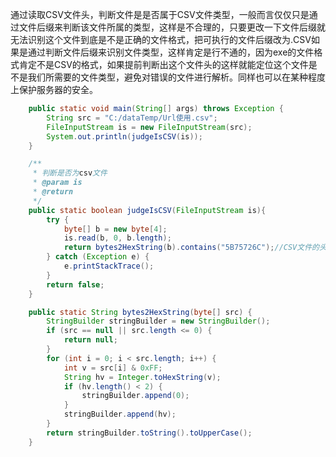  通过读取CSV文件头，判断文件是是否属于CSV文件类型，一般而言仅仅只是通过文件后缀来判断该文件所属的类型，这样是不合理的，只要更改一下文件后缀就无法识别这个文件到底是不是正确的文件格式，把可执行的文件后缀改为.CSV如果是通过判断文件后缀来识别文件类型，这样肯定是行不通的，因为exe的文件格式肯定不是CSV的格式，如果提前判断出这个文件头的这样就能定位这个文件是不是我们所需要的文件类型，避免对错误的文件进行解析。同样也可以在某种程度上保护服务器的安全。 



```java
    public static void main(String[] args) throws Exception {
		String src = "C:/dataTemp/Url使用.csv";
		FileInputStream is = new FileInputStream(src);
		System.out.println(judgeIsCSV(is));
	}

    /**
     * 判断是否为csv文件
     * @param is
     * @return
     */
    public static boolean judgeIsCSV(FileInputStream is){
        try {
            byte[] b = new byte[4];
            is.read(b, 0, b.length);
            return bytes2HexString(b).contains("5B75726C");//CSV文件的头部的前4个字节
        } catch (Exception e) {
            e.printStackTrace();
        }
        return false;
    }

    public static String bytes2HexString(byte[] src) {
        StringBuilder stringBuilder = new StringBuilder();
        if (src == null || src.length <= 0) {
            return null;
        }
        for (int i = 0; i < src.length; i++) {
            int v = src[i] & 0xFF;
            String hv = Integer.toHexString(v);
            if (hv.length() < 2) {
                stringBuilder.append(0);
            }
            stringBuilder.append(hv);
        }
        return stringBuilder.toString().toUpperCase();
    }
```

